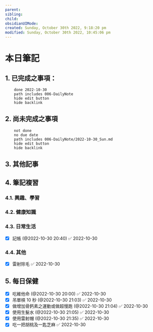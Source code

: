 ```yaml
---
parent: 
sibling: 
child: 
obsidianUIMode: 
created: Sunday, October 30th 2022, 9:18:20 pm
modified: Sunday, October 30th 2022, 10:45:06 pm
---
```


# 本日筆記


## 1. 已完成之事項：
```tasks
	done 2022-10-30
	path includes 006-DailyNote
	hide edit button 
	hide backlink
```

## 2. 尚未完成之事項
```tasks
	not done
	no due date
	path includes 006-DailyNote/2022-10-30_Sun.md
	hide edit button 
	hide backlink
```

## 3. 其他記事

## 4. 筆記複習
### 4.1. 興趣、學習

### 4.2. 健康知識

### 4.3. 日常生活
- [x] 記帳 (@2022-10-30 20:40) ✅ 2022-10-30

### 4.4. 其他
- [x] 雷射除毛 ✅ 2022-10-30

## 5. 每日保健
- [x] 吃維他命 (@2022-10-30 20:00) ✅ 2022-10-30
- [x] 吊單槓 10 秒 (@2022-10-30 21:03) ✅ 2022-10-30
- [x] 做增加骨鈣素之運動或做超慢跑 (@2022-10-30 21:04) ✅ 2022-10-30
- [x] 使用生髮水 (@2022-10-30 21:05) ✅ 2022-10-30
- [x] 使用雷射帽 (@2022-10-30 21:35) ✅ 2022-10-30
- [x] 吃一把胡桃及一匙芝麻 ✅ 2022-10-30